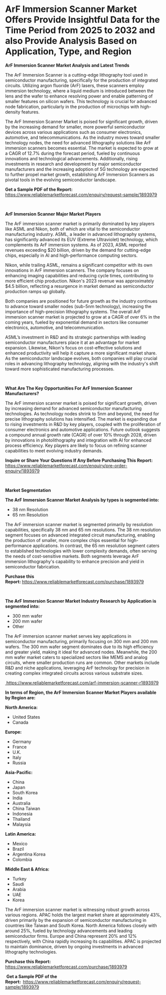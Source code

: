 <p><h1>ArF Immersion Scanner Market Offers Provide Insightful Data for the Time Period from 2025 to 2032 and also Provide Analysis Based on Application, Type, and Region</h1></p><p><strong>ArF Immersion Scanner Market Analysis and Latest Trends</strong></p>
<p><p>The ArF Immersion Scanner is a cutting-edge lithography tool used in semiconductor manufacturing, specifically for the production of integrated circuits. Utilizing argon fluoride (ArF) lasers, these scanners employ immersion technology, where a liquid medium is introduced between the lens and the wafer to enhance resolving power and enable patterning of smaller features on silicon wafers. This technology is crucial for advanced node fabrication, particularly in the production of microchips with high-density features.</p><p>The ArF Immersion Scanner Market is poised for significant growth, driven by the increasing demand for smaller, more powerful semiconductor devices across various applications such as consumer electronics, automotive, and telecommunications. As the industry moves toward smaller technology nodes, the need for advanced lithography solutions like ArF immersion scanners becomes essential. The market is expected to grow at a CAGR of 12.7% during the forecast period, fueled by continuous innovations and technological advancements. Additionally, rising investments in research and development by major semiconductor manufacturers and the increasing adoption of 5G technology are expected to further propel market growth, establishing ArF Immersion Scanners as pivotal tools in the evolving semiconductor landscape.</p></p>
<p><strong>Get a Sample PDF of the Report:&nbsp;</strong> <a href="https://www.reliablemarketforecast.com/enquiry/request-sample/1893979?utm_campaign=3072&utm_medium=2&utm_source=Github&utm_content=ia&utm_term=12042025&utm_id=arf-immersion-scanner">https://www.reliablemarketforecast.com/enquiry/request-sample/1893979</a></p>
<p>&nbsp;</p>
<p><strong>ArF Immersion Scanner Major Market Players</strong></p>
<p><p>The ArF immersion scanner market is primarily dominated by key players like ASML and Nikon, both of which are vital to the semiconductor manufacturing industry. ASML, a leader in advanced lithography systems, has significantly advanced its EUV (Extreme Ultraviolet) technology, which complements its ArF immersion systems. As of 2023, ASML reported revenues exceeding $20 billion, driven by the demand for cutting-edge chips, especially in AI and high-performance computing sectors.</p><p>Nikon, while trailing ASML, remains a significant competitor with its own innovations in ArF immersion scanners. The company focuses on enhancing imaging capabilities and reducing cycle times, contributing to more efficient chip production. Nikon's 2023 revenue was approximately $4.5 billion, reflecting a resurgence in market demand as semiconductor production ramps up globally.</p><p>Both companies are positioned for future growth as the industry continues to advance toward smaller nodes (sub-5nm technology), increasing the importance of high-precision lithography systems. The overall ArF immersion scanner market is projected to grow at a CAGR of over 6% in the coming years, fueled by exponential demand in sectors like consumer electronics, automotive, and telecommunication.</p><p>ASML’s investment in R&D and its strategic partnerships with leading semiconductor manufacturers place it at an advantage for market expansion. Likewise, Nikon's focus on cost-effective solutions and enhanced productivity will help it capture a more significant market share. As the semiconductor landscape evolves, both companies will play crucial roles in advancing lithography technology, aligning with the industry's shift toward more sophisticated manufacturing processes.</p></p>
<p>&nbsp;</p>
<p><strong>What Are The Key Opportunities For ArF Immersion Scanner Manufacturers?</strong></p>
<p><p>The ArF immersion scanner market is poised for significant growth, driven by increasing demand for advanced semiconductor manufacturing technologies. As technology nodes shrink to 5nm and beyond, the need for precise lithography solutions has intensified. The market is expanding due to rising investments in R&D by key players, coupled with the proliferation of consumer electronics and automotive applications. Future outlook suggests a compound annual growth rate (CAGR) of over 10% through 2028, driven by innovations in photolithography and integration with AI for enhanced process efficiency. Key players are likely to focus on refining scanner capabilities to meet evolving industry demands.</p></p>
<p><strong>Inquire or Share Your Questions If Any Before Purchasing This Report:</strong> <a href="https://www.reliablemarketforecast.com/enquiry/pre-order-enquiry/1893979?utm_campaign=3072&utm_medium=2&utm_source=Github&utm_content=ia&utm_term=12042025&utm_id=arf-immersion-scanner">https://www.reliablemarketforecast.com/enquiry/pre-order-enquiry/1893979</a></p>
<p>&nbsp;</p>
<p><strong>Market Segmentation</strong></p>
<p><strong>The ArF Immersion Scanner Market Analysis by types is segmented into:</strong></p>
<p><ul><li>38 nm Resolution</li><li>65 nm Resolution</li></ul></p>
<p><p>The ArF immersion scanner market is segmented primarily by resolution capabilities, specifically 38 nm and 65 nm resolutions. The 38 nm resolution segment focuses on advanced integrated circuit manufacturing, enabling the production of smaller, more complex chips essential for high-performance applications. In contrast, the 65 nm resolution segment caters to established technologies with lower complexity demands, often serving the needs of cost-sensitive markets. Both segments leverage ArF immersion lithography's capability to enhance precision and yield in semiconductor fabrication.</p></p>
<p><strong>Purchase this Report:&nbsp;</strong><a href="https://www.reliablemarketforecast.com/purchase/1893979?utm_campaign=3072&utm_medium=2&utm_source=Github&utm_content=ia&utm_term=12042025&utm_id=arf-immersion-scanner">https://www.reliablemarketforecast.com/purchase/1893979</a></p>
<p>&nbsp;</p>
<p><strong>The ArF Immersion Scanner Market Industry Research by Application is segmented into:</strong></p>
<p><ul><li>300 mm wafer</li><li>200 mm wafer</li><li>Other</li></ul></p>
<p><p>The ArF immersion scanner market serves key applications in semiconductor manufacturing, primarily focusing on 300 mm and 200 mm wafers. The 300 mm wafer segment dominates due to its high efficiency and greater yield, making it ideal for advanced nodes. Meanwhile, the 200 mm wafer market caters to specialized sectors like MEMS and analog circuits, where smaller production runs are common. Other markets include R&D and niche applications, leveraging ArF technology for precision in creating complex integrated circuits across various substrate sizes.</p></p>
<p><a href="https://www.reliablemarketforecast.com/arf-immersion-scanner-r1893979?utm_campaign=3072&utm_medium=2&utm_source=Github&utm_content=ia&utm_term=12042025&utm_id=arf-immersion-scanner">&nbsp;https://www.reliablemarketforecast.com/arf-immersion-scanner-r1893979</a></p>
<p><strong>In terms of Region, the ArF Immersion Scanner Market Players available by Region are:</strong></p>
<p>
    <p> <strong> North America: </strong>
        <ul>
            <li>United States</li>
            <li>Canada</li>
        </ul>
        </p> 
    <p> <strong> Europe: </strong>
        <ul>
            <li>Germany</li>
            <li>France</li>
            <li>U.K.</li>
            <li>Italy</li>
            <li>Russia</li>
        </ul>
        </p> 
    <p> <strong> Asia-Pacific: </strong>
        <ul>
            <li>China</li>
            <li>Japan</li>
            <li>South Korea</li>
            <li>India</li>
            <li>Australia</li>
            <li>China Taiwan</li>
            <li>Indonesia</li>
            <li>Thailand</li>
            <li>Malaysia</li>
        </ul>
        </p> 
    <p> <strong> Latin America: </strong>
        <ul>
            <li>Mexico</li>
            <li>Brazil</li>
            <li>Argentina Korea</li>
            <li>Colombia</li>
        </ul>
        </p> 
    <p> <strong> Middle East & Africa: </strong>
        <ul>
            <li>Turkey</li>
            <li>Saudi</li>
            <li>Arabia</li>
            <li>UAE</li>
            <li>Korea</li>
        </ul>
    </p>
    </p>
<p><p>The ArF immersion scanner market is witnessing robust growth across various regions. APAC holds the largest market share at approximately 43%, driven primarily by the expansion of semiconductor manufacturing in countries like Taiwan and South Korea. North America follows closely with around 25%, fueled by technology advancements and leading semiconductor firms. Europe and China represent 20% and 12% respectively, with China rapidly increasing its capabilities. APAC is projected to maintain dominance, driven by ongoing investments in advanced lithography technologies.</p></p>
<p><strong>Purchase this Report: </strong><a href="https://www.reliablemarketforecast.com/purchase/1893979?utm_campaign=3072&utm_medium=2&utm_source=Github&utm_content=ia&utm_term=12042025&utm_id=arf-immersion-scanner">https://www.reliablemarketforecast.com/purchase/1893979</a></p>
<p>&nbsp;<strong>Get a Sample PDF of the Report:&nbsp;&nbsp;</strong><a href="https://www.reliablemarketforecast.com/enquiry/request-sample/1893979?utm_campaign=3072&utm_medium=2&utm_source=Github&utm_content=ia&utm_term=12042025&utm_id=arf-immersion-scanner">https://www.reliablemarketforecast.com/enquiry/request-sample/1893979</a></p>
<p><strong></strong></p>
<p><p></p><p></p><p></p></p>
